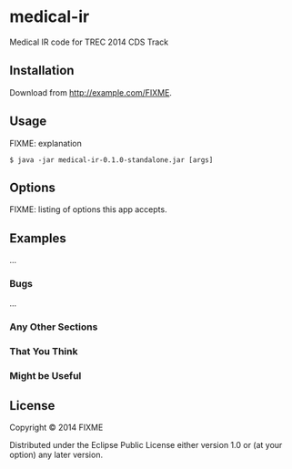 # medical-ir

Medical IR code for TREC 2014 CDS Track

## Installation

Download from http://example.com/FIXME.

## Usage

FIXME: explanation

    $ java -jar medical-ir-0.1.0-standalone.jar [args]

## Options

FIXME: listing of options this app accepts.

## Examples

...

### Bugs

...

### Any Other Sections
### That You Think
### Might be Useful

## License

Copyright © 2014 FIXME

Distributed under the Eclipse Public License either version 1.0 or (at
your option) any later version.
